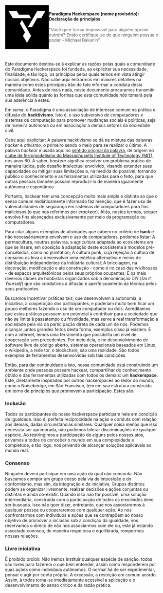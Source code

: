<img src="icon.svg" align="left" width="144px" height="144px"/>

#### Paradigma Hackerspace (nome provisório): Declaração de princípios

> "Você quer tornar impossível para alguém oprimir outrém? Então certifique-se de que ninguém possua o poder - Michael Bakunin"

<br/>

##

Este documento destina-se à explicar as razões pelas quais a comunidade do Paradigma Hackerspace foi fundada, ao explicitar sua necessidade, finalidade, e tão logo, os princípios pelos quais temos em vista atingir nossos objetivos. Não cabe aqui entrarmos em maiores detalhes na maneira como estes princípios irão de fato informar a conduta desta comunidade. Antes de mais nada, neste documento procuramos transmitir uma ideia sólida quanto às formas que esta comunidade *não* tomará pela sua aderência à estes.

Em suma, o Paradigma é uma associação de interesse comum na prática e difusão do **hacktivismo**. Isto é, o uso subversivo de computadores e sistemas de computação para promover mudanças sociais e políticas, seja de maneira autônoma ou em associação a demais setores da sociedade civil.

Cabe aqui explicitar: A palavra hacktivismo se dá na mistura das palavras *hacker* e *ativismo*, o primeiro sendo o meio para se realizar o último. A palavra *hackear* é usada aqui no [sentido original da palavra](https://stallman.org/articles/on-hacking.html), de origem no [clube de ferromodelismo do Massachusetts Institute of Technology (MIT)](http://tmrc.mit.edu/hackers-ref.html), nos anos 60. A saber, *hackear* significa resolver um problema prático de maneira lúdica, pelo desafio intelectual envolvido, visando extender suas capacidades ou mitigar suas limitações e, na medida do possível, tornando público o conhecimento e as ferramentas utilizadas para o feito, para que outras pessoas também possam reproduzi-lo de maneira igualmente autônoma e espontânea.

Portanto, hackear tem uma concepção muito mais ampla e distinta ao que o senso comum midiáticamente informado faz menção, que é fazer uso de vulnerabilidades de segurança em sistemas de computadores para fins maliciosos (o que nos referimos por *crackear*). Aliás, nestes termos, sequer envolve fins alcançados exclusivamente por meio da programação ou computadores.

Para citar alguns exemplos de atividades que cabem no critério de **hack** e não necessáriamente envolvem o uso de computadores, podemos listar: A permacultura, noutras palavras, a agricultura adaptada ao ecosistema em que se insere, em oposição à adaptação deste ecosistema à modelos pré-concebidos, como no plantation; A cultura punk, cuja rejeição à cultura de consumo os leva a desenvolver uma estética alternativa e meios de distribuição independentes da indústria cultural; A bricolagem, na decoração, modificação e até construção - como é no caso das wikihouses - de espaços arquitetônicos pelos seus próprios ocupantes; E os mais diversos clubes de hobbistas organizados sob a denominação DIY (*Do It Yourself*) que são condutivos à difusão e aperfeiçoamento da técnica pelos seus praticantes.

Buscamos incentivar práticas tais, que desenvolvem a autonomia, a iniciativa, a cooperação dos participantes, e poderiam muito bem ficar um pouco melhores fazendo o uso de um computador ou dois. Acreditamos que estas práticas possuem um potencial à contribuir para a sociedade que não se limita à passatempo ou frivolidade, mas serve a real transformação a sociedade pela via da participação direta de cada um de nós. Podemos alcançar juntos grandes feitos desta forma, exemplos disso já existem. E com a internet, temos uma ferramenta que possibilita um nível de cooperação sem precedentes. Por meio dela, e no desenvolvimento de software livre de código aberto, sistemas operacionais baseados em Linux, o wikipedia, a rede tor, o blockchain, são uma realidade. São todos exemplos de ferramentas desenvolvidas sob tais condições.

Então, para dar continuidade a isto, nossa comunidade está construindo um ambiente onde pessoas possam hackear, compartilhar do conhecimento obtido e das ferramentas utilizadas com todos os demais: um **hackerspace**. Este, diretamente inspirados por outros hackerspaces ao redor do mundo, como o Noisebridge, em São Francisco, tem em sua estrutura construida em torno de principios que promovem a participação. Estes são:

### Inclusão

Todos os participantes do nosso hackerspace participam nele em condição de igualdade. Isso é, perfeita reciprocidade na ação e conduta com relação aos demais, dadas circunstâncias similares. Qualquer coisa menos que isso necessita ser aprimorada, não podemos tolerar discriminações de qualquer espécie. Ao restringimos a participação de alguns pelos nossos atos, privamos a todos de conceber o mundo em sua complexidade e completude, e tão logo, nos privando de alcançar soluções aplicáveis ao mundo real.

### Consenso

Ninguém deverá participar em uma ação da qual não concorda. Não buscamos compor um grupo coeso pela via da imposição e do conformismo, mas sim, da integração e da iniciativa. Grupos distintos podem se organizar livremente, realizar decisões e ações conjuntas ou distintas e ainda co-existir. Quando isso não for possível, uma solução intermediária, construida com a participação de todos os envolvidos deve ser buscada. Isso não quer dizer, entretanto, que nos associaremos à qualquer pessoa ou cooperaremos com qualquer ação. Ao nos confrontarmos com indivíduos e ações que se contrapõem ao nosso objetivo de promover a inclusão sob a condição da igualdade, nos reservamos o direito de não nos associarmos com ele ou, este já estando associado conosco, de maneira respeitosa e equilibrada, rompermos nossas relações.

### Livre iniciativa

É proibido proibir. Não iremos instituir qualquer espécie de sanção, todos são livres para fazerem o que bem entender, assim como responderem por suas ações como indivíduos autônomos. O normal há de ser experimentar, pensar e agir por conta própria. A excessão, a restrição em comum acordo. Assim, à todos torna-se imediatamente acessível a aplicação e o desenvolvimento do senso crítico e da razão prática.
